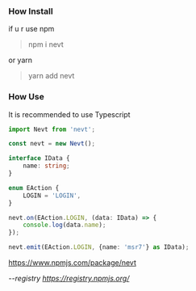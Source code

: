 



### How Install
if u r use npm
> npm i nevt  

or yarn  

> yarn add nevt

### How Use

It is recommended to use Typescript

```typescript
import Nevt from 'nevt';

const nevt = new Nevt();

interface IData {
    name: string;
}

enum EAction {
    LOGIN = 'LOGIN',
}

nevt.on(EAction.LOGIN, (data: IData) => {
    console.log(data.name);
});

nevt.emit(EAction.LOGIN, {name: 'msr7'} as IData);

```


https://www.npmjs.com/package/nevt

*--registry https://registry.npmjs.org/*